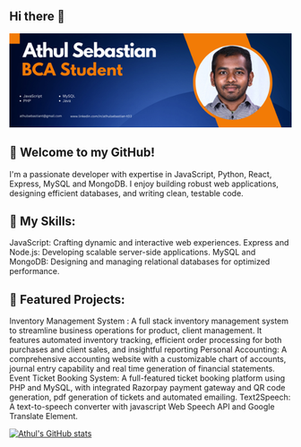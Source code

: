 ## Hi there 👋
![](https://github.com/athulsebastiant/athulsebastiant/blob/main/ghheader.png)

## 👋 Welcome to my GitHub!

I'm a passionate developer with expertise in JavaScript, Python, React, Express, MySQL and MongoDB. I enjoy building robust web applications, designing efficient databases, and writing clean, testable code.

## 🔧 My Skills:
JavaScript: Crafting dynamic and interactive web experiences.
Express and Node.js: Developing scalable server-side applications.
MySQL and MongoDB: Designing and managing relational databases for optimized performance.

## 🚀 Featured Projects:
Inventory Management System : A full stack inventory management system to streamline business operations for product, client management. It features automated inventory tracking, efficient order processing for both purchases and client sales, and insightful reporting
Personal Accounting: A comprehensive accounting website with a customizable chart of accounts, journal entry capability and real time generation of financial statements.
Event Ticket Booking System: A full-featured ticket booking platform using PHP and MySQL, with integrated Razorpay payment gateway and QR code generation, pdf generation of tickets and automated emailing.
Text2Speech: A text-to-speech converter with javascript Web Speech API and Google Translate Element.



[![Athul's GitHub stats](https://github-readme-stats.vercel.app/api?username=athulsebastiant)](https://github.com/athulsebastiant/github-readme-stats)

